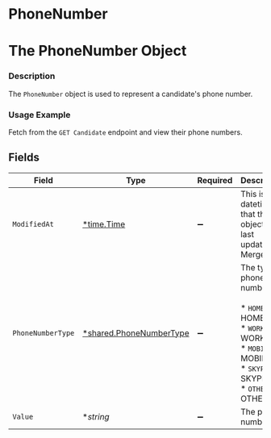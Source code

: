 # PhoneNumber

# The PhoneNumber Object
### Description
The `PhoneNumber` object is used to represent a candidate's phone number.
### Usage Example
Fetch from the `GET Candidate` endpoint and view their phone numbers.


## Fields

| Field                                                                                                              | Type                                                                                                               | Required                                                                                                           | Description                                                                                                        | Example                                                                                                            |
| ------------------------------------------------------------------------------------------------------------------ | ------------------------------------------------------------------------------------------------------------------ | ------------------------------------------------------------------------------------------------------------------ | ------------------------------------------------------------------------------------------------------------------ | ------------------------------------------------------------------------------------------------------------------ |
| `ModifiedAt`                                                                                                       | [*time.Time](https://pkg.go.dev/time#Time)                                                                         | :heavy_minus_sign:                                                                                                 | This is the datetime that this object was last updated by Merge                                                    | 2021-10-16T00:00:00Z                                                                                               |
| `PhoneNumberType`                                                                                                  | [*shared.PhoneNumberType](../../models/shared/phonenumbertype.md)                                                  | :heavy_minus_sign:                                                                                                 | The type of phone number.<br/><br/>* `HOME` - HOME<br/>* `WORK` - WORK<br/>* `MOBILE` - MOBILE<br/>* `SKYPE` - SKYPE<br/>* `OTHER` - OTHER | HOME                                                                                                               |
| `Value`                                                                                                            | **string*                                                                                                          | :heavy_minus_sign:                                                                                                 | The phone number.                                                                                                  | +3198675309                                                                                                        |